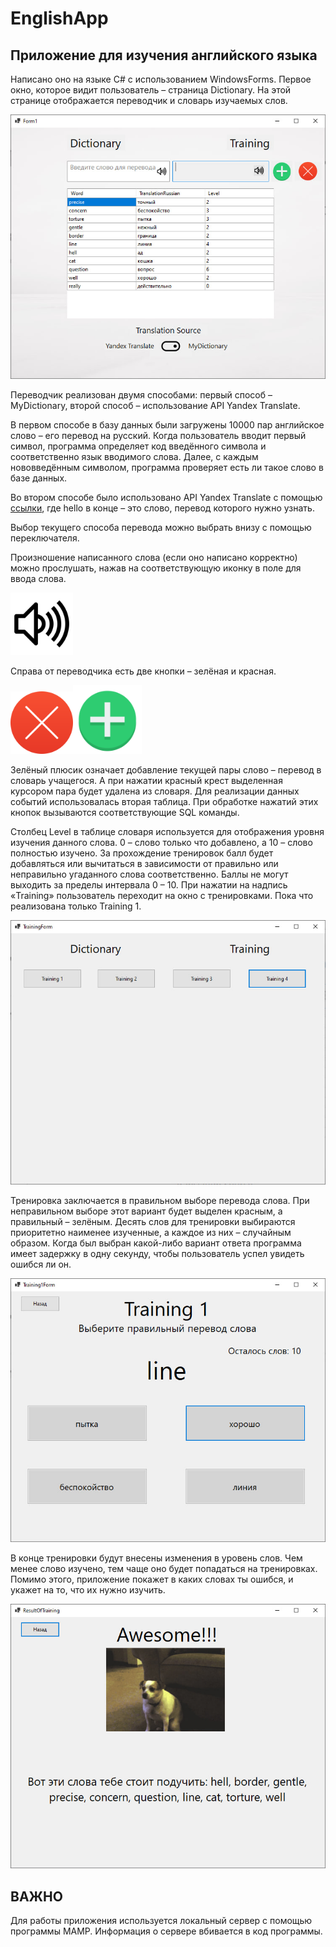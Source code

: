 # EnglishApp
## Приложение для изучения английского языка

Написано оно на языке C# с использованием WindowsForms.
Первое окно, которое видит пользователь – страница Dictionary. На этой странице отображается переводчик и словарь изучаемых слов.

![](Screenshot1.jpg)

Переводчик реализован двумя способами: первый способ – MyDictionary, второй способ – использование API Yandex Translate. 

В первом способе в базу данных  были загружены 10000 пар английское слово – его перевод на русский. Когда пользователь вводит первый символ, программа определяет код введённого символа и соответственно язык вводимого слова. Далее, с каждым нововведённым символом, программа проверяет есть ли такое слово в базе данных.

Во втором способе было использовано API Yandex Translate с помощью [ссылки](https://dictionary.yandex.net/api/v1/dicservice.json/lookup?key=dict.1.1.20221204T122255Z.e65d06242dd3e047.24dc4e761e7449f44e7535b828685da0ed33670c&lang=en-ru&text=Hello), где hello в конце – это слово, перевод которого нужно узнать.

Выбор текущего способа перевода можно выбрать внизу с помощью переключателя. 

Произношение написанного слова (если оно написано корректно) можно прослушать, нажав на соответствующую иконку в поле для ввода слова.

<img src="SpeakerIcon.png" alt="drawing" width="100"/>


Справа от переводчика есть две кнопки – зелёная и красная. 

<img src="MinusLogo.png" alt="drawing" width="100"/><img src="PlusLogo.png" alt="drawing" width="110"/>


Зелёный плюсик означает добавление текущей пары слово – перевод в словарь учащегося. А при нажатии красный крест выделенная курсором пара будет удалена из словаря. Для реализации данных событий использовалась вторая таблица. При обработке нажатий этих кнопок вызываются соответствующие SQL команды.

Столбец Level в таблице словаря используется для отображения уровня изучения данного слова. 0 – слово только что добавлено, а 10 – слово полностью изучено. За прохождение тренировок балл будет добавляться или вычитаться в зависимости от правильно или неправильно угаданного слова соответственно. Баллы не могут выходить за пределы интервала 0 – 10.
При нажатии на надпись «Training» пользователь переходит на окно с тренировками. Пока что реализована только Training 1.

![](Screenshot2.jpg)

Тренировка заключается в правильном выборе перевода слова. При неправильном выборе этот вариант будет выделен красным, а правильный – зелёным. Десять слов для тренировки выбираются приоритетно наименее изученные, а каждое из них – случайным образом. Когда был выбран какой-либо вариант ответа программа имеет задержку в одну секунду, чтобы пользователь успел увидеть ошибся ли он.

![](Screenshot3.jpg)

В конце тренировки будут внесены изменения в уровень слов. Чем менее слово изучено, тем чаще оно будет попадаться на тренировках. Помимо этого, приложение покажет в каких словах ты ошибся, и укажет на то, что их нужно изучить.

![](Screenshot4.jpg)


## ВАЖНО
Для работы приложения используется локальный сервер с помощью программы MAMP. Информация о сервере вбивается в код программы. 

